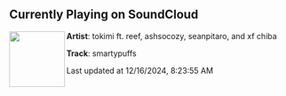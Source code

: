 ## Currently Playing on SoundCloud

[<img align="left" width="100" src="https://i1.sndcdn.com/artworks-sV1ky7gQz5e9Tqu5-YbzVdg-t500x500.jpg">](https://soundcloud.com/iamtokimi/smartypuffs)

**Artist**: tokimi ft. reef, ashsocozy, seanpitaro, and xf chiba 

**Track**: smartypuffs

Last updated at 12/16/2024, 8:23:55 AM
